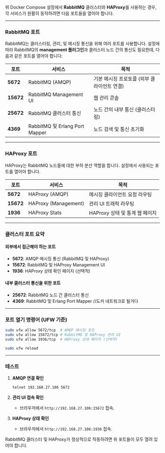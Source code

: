 위 Docker Compose 설정에서 **RabbitMQ** 클러스터와 **HAProxy**를 사용하는 경우, 각 서비스가 원활히 동작하려면 다음 포트들을 열어야 합니다.

---

### **RabbitMQ 포트**
RabbitMQ는 클러스터링, 관리, 및 메시징 통신을 위해 여러 포트를 사용합니다. 설정에 따라 RabbitMQ의 **management 플러그인**과 클러스터 노드 간의 통신도 필요한데, 다음과 같은 포트를 열어야 합니다:

| **포트** | **서비스**                          | **목적**                                |
|----------|-------------------------------------|-----------------------------------------|
| **5672** | RabbitMQ (AMQP)                    | 기본 메시징 프로토콜 (외부 클라이언트 연결) |
| **15672**| RabbitMQ Management UI             | 웹 관리 콘솔                            |
| **25672**| RabbitMQ 클러스터 통신              | 노드 간의 내부 통신 (클러스터링)        |
| **4369** | RabbitMQ 및 Erlang Port Mapper      | 노드 검색 및 통신 초기화                |

---

### **HAProxy 포트**
HAProxy는 RabbitMQ 노드들에 대한 부하 분산 역할을 합니다. 설정에서 사용되는 포트를 열어야 합니다.

| **포트** | **서비스**                          | **목적**                                |
|----------|-------------------------------------|-----------------------------------------|
| **5672** | HAProxy (AMQP)                     | 메시징 클라이언트 요청 라우팅           |
| **15672**| HAProxy (Management)               | 관리 UI 트래픽 라우팅                   |
| **1936** | HAProxy Stats                      | HAProxy 상태 및 통계 웹 페이지          |

---

### **클러스터 포트 요약**
#### **외부에서 접근해야 하는 포트**
- **5672**: AMQP 메시징 통신 (RabbitMQ 및 HAProxy)
- **15672**: RabbitMQ 및 HAProxy Management UI
- **1936**: HAProxy 상태 확인 페이지 (선택적)

#### **내부 클러스터 통신을 위한 포트**
- **25672**: RabbitMQ 노드 간 클러스터 통신
- **4369**: RabbitMQ 및 Erlang Port Mapper
//도커 네트워크로 될거다
---

### **포트 열기 명령어 (UFW 기준)**

```bash
sudo ufw allow 5672/tcp  # AMQP 메시징 포트
sudo ufw allow 15672/tcp # RabbitMQ 및 HAProxy 관리 UI
sudo ufw allow 1936/tcp  # HAProxy 상태 페이지 (선택적)

sudo ufw reload
```

---

### **테스트**
1. **AMQP 연결 확인**
   ```bash
   telnet 192.168.27.106 5672
   ```

2. **관리 UI 접속 확인**
   - 브라우저에서 `http://192.168.27.106:15672` 접속.

3. **HAProxy 상태 확인**
   - 브라우저에서 `http://192.168.27.106:1936` 접속.

RabbitMQ 클러스터 및 HAProxy가 정상적으로 작동하려면 위 포트들이 모두 열려 있어야 합니다.
